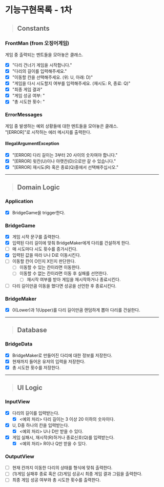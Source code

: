 # 기능구현목록 - 1차

> ## Constants
### FrontMan (from 오징어게임)
게임 중 출력되는 멘트들을 모아놓은 클래스.
- [x] "다리 건너기 게임을 시작합니다."
- [x] "다리의 길이를 입력해주세요."
- [x] "이동할 칸을 선택해주세요. (위: U, 아래: D)"
- [x] "게임을 다시 시도할지 여부를 입력해주세요. (재시도: R, 종료: Q)"
- [x] "최종 게임 결과"
- [x] "게임 성공 여부: "
- [x] "총 시도한 횟수: "

### ErrorMessages
게임 중 발생하는 예외 상황들에 대한 멘트들을 모아놓은 클래스.<br>
"[ERROR]"로 시작하는 에러 메시지를 출력한다.
#### IllegalArgumentException
- [x] "[ERROR] 다리 길이는 3부터 20 사이의 숫자여야 합니다."
- [x] "[ERROR] 윗칸(U)이나 아랫칸(D)으로만 갈 수 있습니다."
- [x] "[ERROR] 재시도(R) 혹은 종료(Q)중에서 선택해주십시오."
---------------------------------------------------------------
> ## Domain Logic
### Application
- [x] BridgeGame을 trigger한다.

### BridgeGame
- [x] 게임 시작 문구를 출력한다.
- [x] 입력된 다리 길이에 맞춰 BridgeMaker에게 다리를 건설하게 한다.
- [ ] 매 시도마다 시도 횟수를 증가시킨다.
- [x] 입력된 값을 따라 U나 D로 이동시킨다.
- [ ] 이동할 칸이 O인지 X인지 판단한다.
  - [ ] 이동할 수 있는 칸이라면 이동한다.
  - [ ] 이동할 수 없는 칸이라면 이동 후 실패를 선언한다.
    - [ ] 재시작 여부를 받아 게임을 재시작하거나 종료시킨다.
- [ ] 다리 길이만큼 이동을 했다면 성공을 선언한 후 종료시킨다.

### BridgeMaker
- [x] 0(Lower)과 1(Upper)를 다리 길이만큼 랜덤하게 뽑아 다리를 건설한다.
---------------------------------------------------------------
> ## Database
### BridgeData
- [x] BridgeMaker로 만들어진 다리에 대한 정보를 저장한다.
- [x] 현재까지 들어온 유저의 입력을 저장한다.
- [x] 총 시도한 횟수를 저장한다.
---------------------------------------------------------------
> ## UI Logic
### InputView
- [x] 다리의 길이를 입력받는다.
  - [x] <예외 처리> 다리 길이는 3 이상 20 이하의 숫자이다.
- [x] U, D중 하나의 칸을 입력받는다.
  - [x] <예외 처리> U나 D만 받을 수 있다.
- [x] 게임 실패시, 재시작(R)하거나 종료신호(Q)를 입력받는다.
  - [x] <예외 처리> R이나 Q만 받을 수 있다.

### OutputView
- [ ] 현재 칸까지 이동한 다리의 상태를 형식에 맞춰 출력한다.
- [ ] (1)게임 실패후 종료 혹은 (2)게임 성공시 최종 게임 결과 그림을 출력한다.
- [ ] 최종 게임 성공 여부와 총 시도한 횟수를 출력한다.